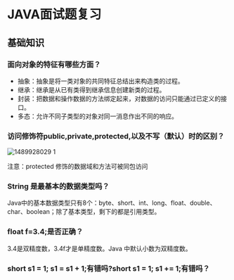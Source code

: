 # JAVA面试题复习

## 基础知识

### 面向对象的特征有哪些方面？ 

- 抽象：抽象是将一类对象的共同特征总结出来构造类的过程。
- 继承：继承是从已有类得到继承信息创建新类的过程。
- 封装：把数据和操作数据的方法绑定起来，对数据的访问只能通过已定义的接口。
- 多态：允许不同子类型的对象对同一消息作出不同的响应。

### 访问修饰符public,private,protected,以及不写（默认）时的区别？ 

![1489928029 1](https://cloud.githubusercontent.com/assets/22606175/24081050/2e06c76e-0ce6-11e7-9439-3582c5b3ed04.jpg)

注意：protected 修饰的数据域和方法可被同包访问

### String 是最基本的数据类型吗？ 

Java中的基本数据类型只有8个：byte、short、int、long、float、double、char、boolean；除了基本类型，剩下的都是引用类型。

### float f=3.4;是否正确？ 

3.4是双精度数，3.4f才是单精度数。Java 中默认小数为双精度数。

### short s1 = 1; s1 = s1 + 1;有错吗?short s1 = 1; s1 += 1;有错吗？ 



